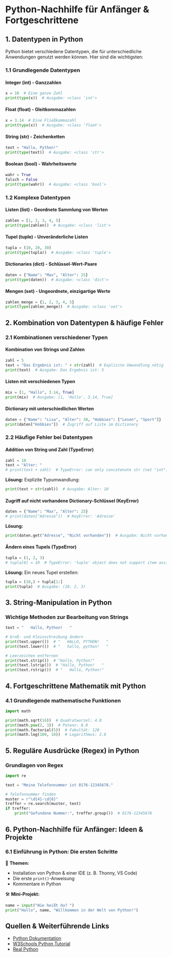 # **Python-Nachhilfe für Anfänger & Fortgeschrittene**

## **1. Datentypen in Python**
Python bietet verschiedene Datentypen, die für unterschiedliche Anwendungen genutzt werden können. Hier sind die wichtigsten:

### **1.1 Grundlegende Datentypen**

#### **Integer (int)** - Ganzzahlen
```python
x = 10  # Eine ganze Zahl
print(type(x))  # Ausgabe: <class 'int'>
```

#### **Float (float)** - Gleitkommazahlen
```python
x = 3.14  # Eine Fließkommazahl
print(type(x))  # Ausgabe: <class 'float'>
```

#### **String (str)** - Zeichenketten
```python
text = "Hallo, Python!"
print(type(text))  # Ausgabe: <class 'str'>
```

#### **Boolean (bool)** - Wahrheitswerte
```python
wahr = True
falsch = False
print(type(wahr))  # Ausgabe: <class 'bool'>
```

### **1.2 Komplexe Datentypen**

#### **Listen (list)** - Geordnete Sammlung von Werten
```python
zahlen = [1, 2, 3, 4, 5]
print(type(zahlen))  # Ausgabe: <class 'list'>
```

#### **Tupel (tuple)** - Unveränderliche Listen
```python
tupla = (10, 20, 30)
print(type(tupla))  # Ausgabe: <class 'tuple'>
```

#### **Dictionaries (dict)** - Schlüssel-Wert-Paare
```python
daten = {"Name": "Max", "Alter": 25}
print(type(daten))  # Ausgabe: <class 'dict'>
```

#### **Mengen (set)** - Ungeordnete, einzigartige Werte
```python
zahlen_menge = {1, 2, 3, 4, 5}
print(type(zahlen_menge))  # Ausgabe: <class 'set'>
```

## **2. Kombination von Datentypen & häufige Fehler**

### **2.1 Kombinationen verschiedener Typen**

#### **Kombination von Strings und Zahlen**
```python
zahl = 5
text = "Das Ergebnis ist: " + str(zahl)  # Explizite Umwandlung nötig
print(text)  # Ausgabe: Das Ergebnis ist: 5
```

#### **Listen mit verschiedenen Typen**
```python
mix = [1, "Hallo", 3.14, True]
print(mix)  # Ausgabe: [1, 'Hallo', 3.14, True]
```

#### **Dictionary mit unterschiedlichen Werten**
```python
daten = {"Name": "Lisa", "Alter": 30, "Hobbies": ["Lesen", "Sport"]}
print(daten["Hobbies"])  # Zugriff auf Liste im Dictionary
```

### **2.2 Häufige Fehler bei Datentypen**

#### **Addition von String und Zahl (TypeError)**
```python
zahl = 10
text = "Alter: "
# print(text + zahl)  # TypeError: can only concatenate str (not "int") to str
```
**Lösung:** Explizite Typumwandlung:
```python
print(text + str(zahl))  # Ausgabe: Alter: 10
```

#### **Zugriff auf nicht vorhandene Dictionary-Schlüssel (KeyError)**
```python
daten = {"Name": "Max", "Alter": 25}
# print(daten["Adresse"])  # KeyError: 'Adresse'
```
**Lösung:**
```python
print(daten.get("Adresse", "Nicht vorhanden"))  # Ausgabe: Nicht vorhanden
```

#### **Ändern eines Tupels (TypeError)**
```python
tupla = (1, 2, 3)
# tupla[0] = 10  # TypeError: 'tuple' object does not support item assignment
```
**Lösung:** Ein neues Tupel erstellen:
```python
tupla = (10,) + tupla[1:]
print(tupla)  # Ausgabe: (10, 2, 3)
```

## **3. String-Manipulation in Python**
### **Wichtige Methoden zur Bearbeitung von Strings**  
```python
text = "   Hallo, Python!   "

# Groß- und Kleinschreibung ändern
print(text.upper())  # "   HALLO, PYTHON!   "
print(text.lower())  # "   hallo, python!   "

# Leerzeichen entfernen
print(text.strip())  # "Hallo, Python!"
print(text.lstrip())  # "Hallo, Python!   "
print(text.rstrip())  # "   Hallo, Python!"
```

## **4. Fortgeschrittene Mathematik mit Python**
### **4.1 Grundlegende mathematische Funktionen**
```python
import math

print(math.sqrt(16))  # Quadratwurzel: 4.0
print(math.pow(2, 3))  # Potenz: 8.0
print(math.factorial(5))  # Fakultät: 120
print(math.log(100, 10))  # Logarithmus: 2.0
```

## **5. Reguläre Ausdrücke (Regex) in Python**
### **Grundlagen von Regex**
```python
import re

text = "Meine Telefonnummer ist 0176-12345678."

# Telefonnummer finden
muster = r"\d{4}-\d{8}"
treffer = re.search(muster, text)
if treffer:
    print("Gefundene Nummer:", treffer.group())  # 0176-12345678
```

## **6. Python-Nachhilfe für Anfänger: Ideen & Projekte**
### **6.1 Einführung in Python: Die ersten Schritte**
📌 **Themen:**
- Installation von Python & einer IDE (z. B. Thonny, VS Code)
- Die erste `print()`-Anweisung
- Kommentare in Python

🛠 **Mini-Projekt:**
```python
name = input("Wie heißt du? ")
print("Hallo", name, "Willkommen in der Welt von Python!")
```

## **Quellen & Weiterführende Links**
- [Python Dokumentation](https://docs.python.org/3/)
- [W3Schools Python Tutorial](https://www.w3schools.com/python/)
- [Real Python](https://realpython.com/)

